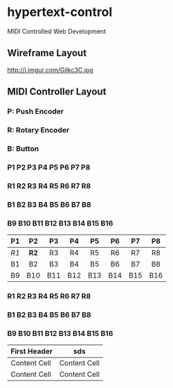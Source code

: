 # hypertext-control
MIDI Controlled Web Development
## Wireframe Layout
http://i.imgur.com/GiIkc3C.jpg
## MIDI Controller Layout
### P: Push Encoder
### R: Rotary Encoder
### B: Button

### P1    P2    P3    P4    P5    P6    P7    P8
### R1    R2    R3    R4    R5    R6    R7    R8
### B1    B2    B3    B4    B5    B6    B7    B8
### B9    B10   B11   B12   B13   B14   B15   B16

|P1    |P2    |P3    |P4    |P5    |P6    |P7    |P8    |
|:----:|:----:|:----:|:----:|:----:|:----:|:----:|:----:|
|*R1*    |**R2**    |R3    |R4    |R5    |R6    |R7    |R8    |
|B1    |B2    |B3    |B4    |B5    |B6    |B7    |B8    |
|B9    |B10   |B11   |B12   |B13   |B14   |B15   |B16   |

### R1    R2    R3    R4    R5    R6    R7    R8
### B1    B2    B3    B4    B5    B6    B7    B8
### B9    B10   B11   B12   B13   B14   B15   B16

| First Header  | sds           |
| ------------- | ------------- |
| Content Cell  | Content Cell  |
| Content Cell  | Content Cell  |
